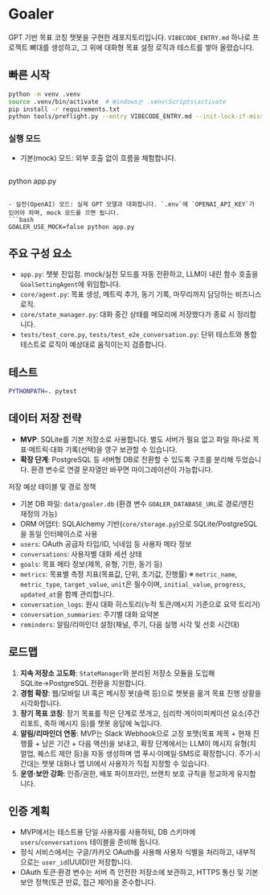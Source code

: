 # Goaler

GPT 기반 목표 코칭 챗봇을 구현한 레포지토리입니다. `VIBECODE_ENTRY.md` 하나로 프로젝트 뼈대를 생성하고, 그 위에 대화형 목표 설정 로직과 테스트를 쌓아 올렸습니다.

## 빠른 시작

```bash
python -m venv .venv
source .venv/bin/activate  # Windows는 .venv\Scripts\activate
pip install -r requirements.txt
python tools/preflight.py --entry VIBECODE_ENTRY.md --init-lock-if-missing --check-secrets
```

### 실행 모드
- 기본(mock) 모드: 외부 호출 없이 흐름을 체험합니다.
  ```bash
python app.py
  ```

- 실전(OpenAI) 모드: 실제 GPT 모델과 대화합니다. `.env`에 `OPENAI_API_KEY`가 있어야 하며, mock 모드를 끄면 됩니다.
  ```bash
GOALER_USE_MOCK=false python app.py
  ```

## 주요 구성 요소
- `app.py`: 챗봇 진입점. mock/실전 모드를 자동 전환하고, LLM이 내린 함수 호출을 `GoalSettingAgent`에 위임합니다.
- `core/agent.py`: 목표 생성, 메트릭 추가, 동기 기록, 마무리까지 담당하는 비즈니스 로직.
- `core/state_manager.py`: 대화 중간 상태를 메모리에 저장했다가 종료 시 정리합니다.
- `tests/test_core.py`, `tests/test_e2e_conversation.py`: 단위 테스트와 통합 테스트로 로직이 예상대로 움직이는지 검증합니다.

## 테스트
```bash
PYTHONPATH=. pytest
```

## 데이터 저장 전략
- **MVP**: SQLite를 기본 저장소로 사용합니다. 별도 서버가 필요 없고 파일 하나로 목표·메트릭·대화 기록(선택)을 영구 보관할 수 있습니다.
- **확장 단계**: PostgreSQL 등 서버형 DB로 전환할 수 있도록 구조를 분리해 두었습니다. 환경 변수로 연결 문자열만 바꾸면 마이그레이션이 가능합니다.

저장 예상 테이블 및 경로 정책
- 기본 DB 파일: `data/goaler.db` (환경 변수 `GOALER_DATABASE_URL`로 경로/엔진 재정의 가능)
- ORM 어댑터: SQLAlchemy 기반(`core/storage.py`)으로 SQLite/PostgreSQL을 동일 인터페이스로 사용
- `users`: OAuth 공급자 타입/ID, 닉네임 등 사용자 메타 정보
- `conversations`: 사용자별 대화 세션 상태
- `goals`: 목표 메타 정보(제목, 유형, 기한, 동기 등)
- `metrics`: 목표별 측정 지표(목표값, 단위, 초기값, 진행률) ※ `metric_name`, `metric_type`, `target_value`, `unit`은 필수이며, `initial_value`, `progress`, `updated_at`을 함께 관리합니다.
- `conversation_logs`: 원시 대화 히스토리(누적 토큰/메시지 기준으로 요약 트리거)
- `conversation_summaries`: 주기별 대화 요약본
- `reminders`: 알림/리마인더 설정(채널, 주기, 다음 실행 시각 및 선호 시간대)

## 로드맵
1. **지속 저장소 고도화**: `StateManager`와 분리된 저장소 모듈을 도입해 SQLite→PostgreSQL 전환을 지원합니다.
2. **경험 확장**: 웹/모바일 UI 혹은 메시징 봇(슬랙 등)으로 챗봇을 옮겨 목표 진행 상황을 시각화합니다.
3. **장기 목표 코칭**: 장기 목표를 작은 단계로 쪼개고, 심리학·게이미피케이션 요소(주간 리포트, 축하 메시지 등)를 챗봇 응답에 녹입니다.
4. **알림/리마인더 연동**: MVP는 Slack Webhook으로 고정 포맷(목표 제목 + 현재 진행률 + 남은 기간 + 다음 액션)을 보내고, 확장 단계에서는 LLM이 메시지 유형(치얼업, 퀘스트 제안 등)을 자동 생성하며 앱 푸시·이메일·SMS로 확장합니다. 주기·시간대는 챗봇 대화나 앱 UI에서 사용자가 직접 지정할 수 있습니다.
5. **운영·보안 강화**: 인증/권한, 배포 파이프라인, 브랜치 보호 규칙을 정교하게 유지합니다.

## 인증 계획
- MVP에서는 테스트용 단일 사용자를 사용하되, DB 스키마에 `users`/`conversations` 테이블을 준비해 둡니다.
- 정식 서비스에서는 구글/카카오 OAuth를 사용해 사용자 식별을 처리하고, 내부적으로는 `user_id`(UUID)만 저장합니다.
- OAuth 토큰·환경 변수는 서버 측 안전한 저장소에 보관하고, HTTPS 통신 및 기본 보안 정책(토큰 만료, 접근 제어)을 준수합니다.
